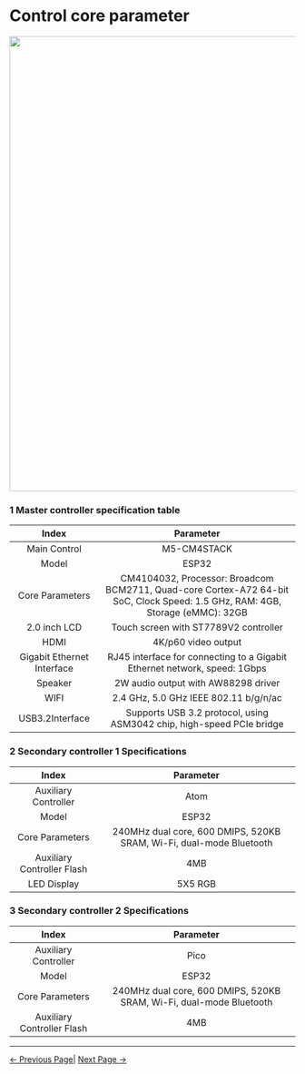 # Control core parameter

<img src="../../resources/8-FilesDownload/2-serialproduct/image.png " width="800" height="auto" />

### 1 Master controller specification table

| Index            | Parameter          |
| :---------------: | :----------------: |
| Main Control     | M5-CM4STACK      |
| Model | ESP32            |
| Core Parameters             | CM4104032, Processor: Broadcom BCM2711, Quad-core Cortex-A72 64-bit SoC, Clock Speed: 1.5 GHz, RAM: 4GB, Storage (eMMC): 32GB |
| 2.0 inch LCD        | Touch screen with ST7789V2 controller          |
| HDMI        | 4K/p60 video output          |
| Gigabit Ethernet Interface      | RJ45 interface for connecting to a Gigabit Ethernet network, speed: 1Gbps    |
| Speaker   | 2W audio output with AW88298 driver |
| WIFI       | 2.4 GHz, 5.0 GHz IEEE 802.11 b/g/n/ac |
| USB3.2Interface      | Supports USB 3.2 protocol, using ASM3042 chip, high-speed PCIe bridge |

### 2 Secondary controller 1 Specifications

| Index            | Parameter          |
| :--------------: | :----------------: |
| Auxiliary Controller | Atom              |
| Model | ESP32       |
| Core Parameters | 240MHz dual core, 600 DMIPS, 520KB SRAM, Wi-Fi, dual-mode Bluetooth |
| Auxiliary Controller Flash| 4MB                |
| LED Display | 5X5 RGB |

### 3 Secondary controller 2 Specifications

| Index            | Parameter          |
| :---------------: | :----------------: |
| Auxiliary Controller | Pico               |
| Model | ESP32       |
| Core Parameters | 240MHz dual core, 600 DMIPS, 520KB SRAM, Wi-Fi, dual-mode Bluetooth |
| Auxiliary Controller Flash| 4MB                |
---

[← Previous Page](../2-ProductFeature/2.1-MachineSpecification.md)| [Next Page →](../2-ProductFeature/2.3-MechanicalStructureParameter.md)